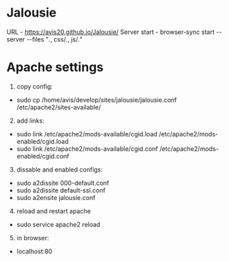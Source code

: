 # Jalousie
URL - https://avis20.github.io/Jalousie/
Server start - browser-sync start --server --files "*.*, css/*.*, js/*.*"

# Apache settings
1. copy config:
 * sudo cp /home/avis/develop/sites/jalousie/jalousie.conf /etc/apache2/sites-available/
2. add links:
 * sudo link /etc/apache2/mods-available/cgid.load /etc/apache2/mods-enabled/cgid.load
 * sudo link /etc/apache2/mods-available/cgid.conf /etc/apache2/mods-enabled/cgid.conf
3. dissable and enabled configs:
 * sudo a2dissite 000-default.conf
 * sudo a2dissite default-ssl.conf
 * sudo a2ensite jalousie.conf
4. reload and restart apache
 * sudo service apache2 reload
5. in browser:
 * localhost:80
